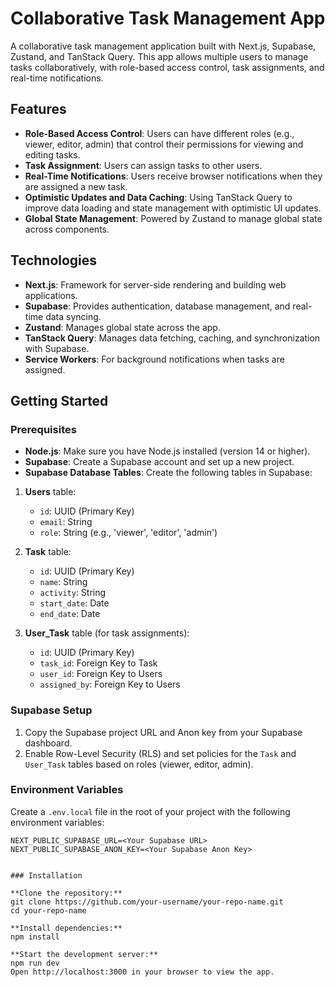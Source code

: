 # Collaborative Task Management App

A collaborative task management application built with Next.js, Supabase, Zustand, and TanStack Query. This app allows multiple users to manage tasks collaboratively, with role-based access control, task assignments, and real-time notifications.

## Features

- **Role-Based Access Control**: Users can have different roles (e.g., viewer, editor, admin) that control their permissions for viewing and editing tasks.
- **Task Assignment**: Users can assign tasks to other users.
- **Real-Time Notifications**: Users receive browser notifications when they are assigned a new task.
- **Optimistic Updates and Data Caching**: Using TanStack Query to improve data loading and state management with optimistic UI updates.
- **Global State Management**: Powered by Zustand to manage global state across components.

## Technologies

- **Next.js**: Framework for server-side rendering and building web applications.
- **Supabase**: Provides authentication, database management, and real-time data syncing.
- **Zustand**: Manages global state across the app.
- **TanStack Query**: Manages data fetching, caching, and synchronization with Supabase.
- **Service Workers**: For background notifications when tasks are assigned.

## Getting Started

### Prerequisites

- **Node.js**: Make sure you have Node.js installed (version 14 or higher).
- **Supabase**: Create a Supabase account and set up a new project.
- **Supabase Database Tables**: Create the following tables in Supabase:

1. **Users** table:
   - `id`: UUID (Primary Key)
   - `email`: String
   - `role`: String (e.g., 'viewer', 'editor', 'admin')

2. **Task** table:
   - `id`: UUID (Primary Key)
   - `name`: String
   - `activity`: String
   - `start_date`: Date
   - `end_date`: Date

3. **User_Task** table (for task assignments):
   - `id`: UUID (Primary Key)
   - `task_id`: Foreign Key to Task
   - `user_id`: Foreign Key to Users
   - `assigned_by`: Foreign Key to Users

### Supabase Setup

1. Copy the Supabase project URL and Anon key from your Supabase dashboard.
2. Enable Row-Level Security (RLS) and set policies for the `Task` and `User_Task` tables based on roles (viewer, editor, admin).

### Environment Variables

Create a `.env.local` file in the root of your project with the following environment variables:

```plaintext
NEXT_PUBLIC_SUPABASE_URL=<Your Supabase URL>
NEXT_PUBLIC_SUPABASE_ANON_KEY=<Your Supabase Anon Key>


### Installation

**Clone the repository:**
git clone https://github.com/your-username/your-repo-name.git
cd your-repo-name

**Install dependencies:**
npm install

**Start the development server:**
npm run dev
Open http://localhost:3000 in your browser to view the app.
